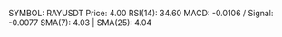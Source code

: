 SYMBOL: RAYUSDT
Price: 4.00
RSI(14): 34.60
MACD: -0.0106 / Signal: -0.0077
SMA(7): 4.03 | SMA(25): 4.04
